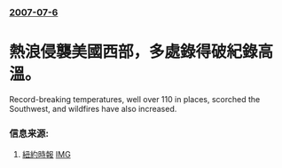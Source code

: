 ### [2007-07-6](/news/2007/07/6/index.md)

##### 
# 熱浪侵襲美國西部，多處錄得破紀錄高溫。

Record-breaking temperatures, well over 110 in places, scorched the Southwest, and wildfires have also increased.


### 信息来源:

1. [紐約時報](http://www.nytimes.com/2007/07/06/us/06cnd-heat.html) [IMG](https://static01.nyt.com/images/2007/07/07/us/07heat.751.jpg)
